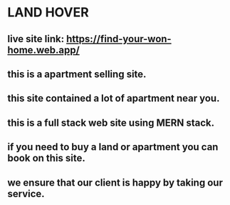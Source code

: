 # LAND HOVER

## live site link: https://find-your-won-home.web.app/

## this is a apartment selling site.

## this site contained a lot of apartment near you.

## this is a full stack web site using MERN stack.

## if you need to buy a land or apartment you can book on this site.

## we ensure that our client is happy by taking our service.
